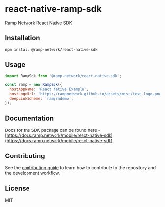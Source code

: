 # react-native-ramp-sdk

Ramp Network React Native SDK

## Installation

```sh
npm install @ramp-network/react-native-sdk
```

## Usage

```js
import RampSdk from '@ramp-network/react-native-sdk';

const ramp = new RampSdk({
  hostAppName: 'React Native Example',
  hostLogoUrl: 'https://rampnetwork.github.io/assets/misc/test-logo.png',
  deepLinkScheme: 'ramprndemo',
});
```

## Documentation

Docs for the SDK package can be found here - [https://docs.ramp.network/mobile/react-native-sdk](https://docs.ramp.network/mobile/react-native-sdk).

## Contributing

See the [contributing guide](CONTRIBUTING.md) to learn how to contribute to the repository and the development workflow.

## License

MIT
